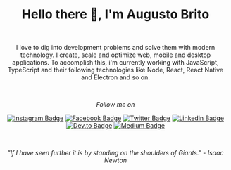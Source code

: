 <div align="center" >
  
  </div>
  
  <h1 align="center">Hello there 👋, I'm Augusto Brito</h1>
  
  <br />
  
  <p align="center">
  I love to dig into development problems and solve them with modern technology. I create, scale and optimize web, mobile and desktop applications. To accomplish this, i'm currently working with JavaScript, TypeScript and their following technologies like Node, React, React Native and Electron and so on.
  </p>
  
  <br />
  
  <div align="center"> 
  
  <p align="center">
    <i>Follow me on</i>
  </p>
    
  [![Instagram Badge](https://img.shields.io/badge/-Instagram-282828?style=for-the-badge&logo=instagram&logoColor=A89984&link=https://www.instagram.com/augustobritodev)](https://www.instagram.com/augustobritodev) 
  [![Facebook Badge](https://img.shields.io/badge/-Facebook-282828?style=for-the-badge&logo=facebook&logoColor=A89984&link=https://www.facebook.com/augustobritodev)](https://www.facebook.com/augustobritodev)
  [![Twitter Badge](https://img.shields.io/badge/-Twitter-282828?style=for-the-badge&4&logo=twitter&logoColor=A89984&link=https://twitter.com/augustobritodev)](https://twitter.com/augustobritodev) 
  [![Linkedin Badge](https://img.shields.io/badge/-Linkedin-282828?style=for-the-badge&logo=Linkedin&logoColor=A89984&link=https://www.linkedin.com/in/augustobritodev)](https://www.linkedin.com/in/augustobritodev) 
  [![Dev.to Badge](https://img.shields.io/badge/-dev.to-282828?style=for-the-badge&logo=dev.to&logoColor=A89984&link=https://dev.to/@augustobritodev)](https://dev.to/@augustobritodev)
  [![Medium Badge](https://img.shields.io/badge/-Medium-282828?style=for-the-badge&logo=medium&logoColor=A89984&link=https://medium.com/@augustobritodev)](https://medium.com/@augustobritodev)
  
  </div>
  
  <br />
  
  <p align="center">
   <i>"If I have seen further it is by standing on the shoulders of Giants." - Isaac Newton</i>
  </p>
  
